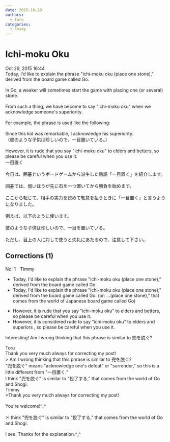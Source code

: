 ```yaml
---
date: 2015-10-29
authors:
  - toru
categories:
  - Essay
---
```


<h1 id="subject_show">Ichi-moku Oku</h1>
<div class="date">Oct 29, 2015 16:44</div>
<div id="post"><div id="body_show_ori">
Today, I'd like to explain the phrase "ichi-moku oku (place one stone)," derived from the board game called Go.<br/><br/>In Go, a weaker will sometimes start the game with placing one (or several) stone.<br/><br/>From such a thing, we have become to say "ichi-moku oku" when we acknowledge someone's superiority.<br/><br/>For example, the phrase is used like the following:<br/><br/>Since this kid was remarkable, I acknowledge his superiority.<br/>（彼のような子供は珍しいので、一目置いている。）<br/><br/>However, it is rude that you say "ichi-moku oku" to elders and betters, so please be careful when you use it.
</div></div>

<!-- more -->

<div id="post_ja"><div id="body_show_mo">
一目置く<br/><br/>今日は、囲碁というボードゲームから派生した熟語「一目置く」を紹介します。<br/><br/>囲碁では、弱いほうが先に石を一つ置いてから勝負を始めます。<br/><br/>ここから転じて、相手の実力を認めて敬意を払うときに「一目置く」と言うようになりました。<br/><br/>例えば、以下のように使います。<br/><br/>彼のような子供は珍しいので、一目を置いている。<br/><br/>ただし、目上の人に対して使うと失礼にあたるので、注意して下さい。
</div></div>

## Corrections (1)
<div id="block"><div class="first_name"> No. 1　<span class="just_name">Timmy</span></div><div id="block2">
<ul class="correction_field">
<li class="incorrect">Today, I'd like to explain the phrase "ichi-moku oku (place one stone)," derived from the board game called Go.</li>
<li class="corrected correct">
Today, I'd like to explain the phrase "ichi-moku oku (place one stone)," derived from the board game called Go. (or: ...(place one stone)," <span class="f_blue">that comes from the world of Japanese board game called Go</span>)
</li>
</ul>
<ul class="correction_field">
<li class="incorrect">However, it is rude that you say "ichi-moku oku" to elders and betters, so please be careful when you use it.</li>
<li class="corrected correct">
However, it is <span class="f_blue">considered </span>rude <span class="f_blue">to</span> say "ichi-moku oku" to elders and <span class="f_blue">superiors</span> , so please be careful when you use it.
</li>
</ul>
<p class="comment_small">
 Interesting! Am I wrong thinking that this phrase is similar to 兜を脱ぐ?
</p>

</div><div class="name"><span class="just_name">Toru</span><br>
Thank you very much always for correcting my post!<br/>&gt; Am I wrong thinking that this phrase is similar to 兜を脱ぐ?<br/>"兜を脱ぐ" means "acknowledge one's defeat" or "surrender," so this is a little different from "一目置く."<br/>I think "兜を脱ぐ" is similar to "投了する," that comes from the world of Go and Shogi.
</div>
<div class="name"><span class="just_name">Timmy</span><br>
&gt;Thank you very much always for correcting my post!<br/><br/>You're welcome!^_^<br/><br/>&gt;I think "兜を脱ぐ" is similar to "投了する," that comes from the world of Go and Shogi.<br/><br/>I see. Thanks for the explanation.^_^
</div>
</div>
